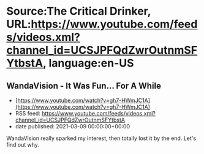 # Source:The Critical Drinker, URL:https://www.youtube.com/feeds/videos.xml?channel_id=UCSJPFQdZwrOutnmSFYtbstA, language:en-US

## WandaVision - It Was Fun... For A While
 - [https://www.youtube.com/watch?v=gh7-HWmJC1A](https://www.youtube.com/watch?v=gh7-HWmJC1A)
 - RSS feed: https://www.youtube.com/feeds/videos.xml?channel_id=UCSJPFQdZwrOutnmSFYtbstA
 - date published: 2021-03-09 00:00:00+00:00

WandaVision really sparked my interest, then totally lost it by the end. Let's find out why.

